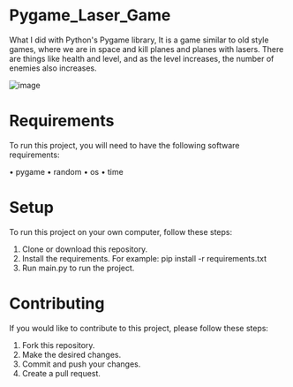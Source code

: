 # Pygame_Laser_Game
What I did with Python's Pygame library, It is a game similar to old style games, where we are in space and kill planes and planes with lasers. There are things like health and level, and as the level increases, the number of enemies also increases.

![image](https://user-images.githubusercontent.com/92020160/190087093-b2becfd7-931d-4edd-947c-1596ed599ce3.png)

# Requirements
To run this project, you will need to have the following software requirements:

• pygame
• random
• os
• time

# Setup
To run this project on your own computer, follow these steps:

1. Clone or download this repository.
2. Install the requirements. For example: pip install -r requirements.txt
3. Run main.py to run the project.

# Contributing
If you would like to contribute to this project, please follow these steps:

1. Fork this repository.
2. Make the desired changes.
3. Commit and push your changes.
4. Create a pull request.
